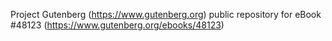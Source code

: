 Project Gutenberg (https://www.gutenberg.org) public repository for eBook #48123 (https://www.gutenberg.org/ebooks/48123)
